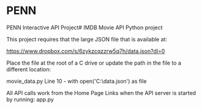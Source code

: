 # PENN
PENN Interactive API Project# IMDB Movie API Python project

This project requires that the large JSON file that is available at: 

https://www.dropbox.com/s/6zykzcqzzrw5q7h/data.json?dl=0 

Place the file at the root of a C drive or update the path in the file to a different location:
 
movie_data.py
Line 10 - with open('C:\\data.json') as file

All API calls work from the Home Page Links when the API server is started by running:
app.py
